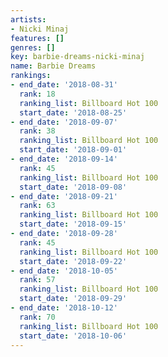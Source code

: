 ```yaml
---
artists:
- Nicki Minaj
features: []
genres: []
key: barbie-dreams-nicki-minaj
name: Barbie Dreams
rankings:
- end_date: '2018-08-31'
  rank: 18
  ranking_list: Billboard Hot 100
  start_date: '2018-08-25'
- end_date: '2018-09-07'
  rank: 38
  ranking_list: Billboard Hot 100
  start_date: '2018-09-01'
- end_date: '2018-09-14'
  rank: 45
  ranking_list: Billboard Hot 100
  start_date: '2018-09-08'
- end_date: '2018-09-21'
  rank: 63
  ranking_list: Billboard Hot 100
  start_date: '2018-09-15'
- end_date: '2018-09-28'
  rank: 45
  ranking_list: Billboard Hot 100
  start_date: '2018-09-22'
- end_date: '2018-10-05'
  rank: 57
  ranking_list: Billboard Hot 100
  start_date: '2018-09-29'
- end_date: '2018-10-12'
  rank: 70
  ranking_list: Billboard Hot 100
  start_date: '2018-10-06'
---
```


